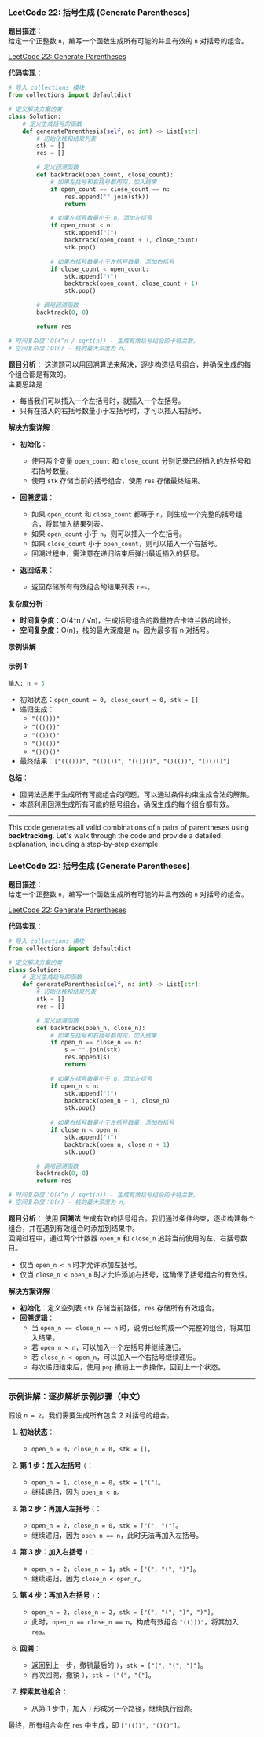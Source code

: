 ### LeetCode 22: 括号生成 (Generate Parentheses)

**题目描述**：  
给定一个正整数 `n`，编写一个函数生成所有可能的并且有效的 `n` 对括号的组合。

[LeetCode 22: Generate Parentheses](https://leetcode.com/problems/generate-parentheses/)

**代码实现**：
```python
# 导入 collections 模块
from collections import defaultdict

# 定义解决方案的类
class Solution:
    # 定义生成括号的函数
    def generateParenthesis(self, n: int) -> List[str]:
        # 初始化栈和结果列表
        stk = []
        res = []

        # 定义回溯函数
        def backtrack(open_count, close_count):
            # 如果左括号和右括号都用完，加入结果
            if open_count == close_count == n:
                res.append("".join(stk))
                return

            # 如果左括号数量小于 n，添加左括号
            if open_count < n:
                stk.append("(")
                backtrack(open_count + 1, close_count)
                stk.pop()

            # 如果右括号数量小于左括号数量，添加右括号
            if close_count < open_count:
                stk.append(")")
                backtrack(open_count, close_count + 1)
                stk.pop()

        # 调用回溯函数
        backtrack(0, 0)

        return res

# 时间复杂度：O(4^n / sqrt(n)) - 生成有效括号组合的卡特兰数。
# 空间复杂度：O(n) - 栈的最大深度为 n。
```

**题目分析**：
这道题可以用回溯算法来解决，逐步构造括号组合，并确保生成的每个组合都是有效的。  
主要思路是：  
- 每当我们可以插入一个左括号时，就插入一个左括号。
- 只有在插入的右括号数量小于左括号时，才可以插入右括号。

**解决方案详解**：

- **初始化**：
  - 使用两个变量 `open_count` 和 `close_count` 分别记录已经插入的左括号和右括号数量。
  - 使用 `stk` 存储当前的括号组合，使用 `res` 存储最终结果。

- **回溯逻辑**：
  - 如果 `open_count` 和 `close_count` 都等于 `n`，则生成一个完整的括号组合，将其加入结果列表。
  - 如果 `open_count` 小于 `n`，则可以插入一个左括号。
  - 如果 `close_count` 小于 `open_count`，则可以插入一个右括号。
  - 回溯过程中，需注意在递归结束后弹出最近插入的括号。

- **返回结果**：
  - 返回存储所有有效组合的结果列表 `res`。

**复杂度分析**：
- **时间复杂度**：O(4^n / √n)，生成括号组合的数量符合卡特兰数的增长。
- **空间复杂度**：O(n)，栈的最大深度是 n，因为最多有 n 对括号。

**示例讲解**：

#### 示例 1:

```python
输入: n = 3
```
- 初始状态：`open_count = 0, close_count = 0, stk = []`
- 递归生成：
  - `"((()))"`
  - `"(()())"`
  - `"(())()"`
  - `"()(())"`
  - `"()()()"`
- 最终结果：`["((()))", "(()())", "(())()", "()(())", "()()()"]`

**总结**：
- 回溯法适用于生成所有可能组合的问题，可以通过条件约束生成合法的解集。
- 本题利用回溯生成所有可能的括号组合，确保生成的每个组合都有效。
---
This code generates all valid combinations of `n` pairs of parentheses using **backtracking**. Let's walk through the code and provide a detailed explanation, including a step-by-step example.

### LeetCode 22: 括号生成 (Generate Parentheses)

**题目描述**：  
给定一个正整数 `n`，编写一个函数生成所有可能的并且有效的 `n` 对括号的组合。

[LeetCode 22: Generate Parentheses](https://leetcode.com/problems/generate-parentheses/)

**代码实现**：
```python
# 导入 collections 模块
from collections import defaultdict

# 定义解决方案的类
class Solution:
    # 定义生成括号的函数
    def generateParenthesis(self, n: int) -> List[str]:
        # 初始化栈和结果列表
        stk = []
        res = []

        # 定义回溯函数
        def backtrack(open_n, close_n):
            # 如果左括号和右括号都用完，加入结果
            if open_n == close_n == n:
                s = "".join(stk)
                res.append(s)
                return

            # 如果左括号数量小于 n，添加左括号
            if open_n < n:
                stk.append("(")
                backtrack(open_n + 1, close_n)
                stk.pop()
            
            # 如果右括号数量小于左括号数量，添加右括号
            if close_n < open_n:
                stk.append(")")
                backtrack(open_n, close_n + 1)
                stk.pop()

        # 调用回溯函数
        backtrack(0, 0)
        return res

# 时间复杂度：O(4^n / sqrt(n)) - 生成有效括号组合的卡特兰数。
# 空间复杂度：O(n) - 栈的最大深度为 n。
```

**题目分析**：
使用 **回溯法** 生成有效的括号组合。我们通过条件约束，逐步构建每个组合，并在遇到有效组合时添加到结果中。  
回溯过程中，通过两个计数器 `open_n` 和 `close_n` 追踪当前使用的左、右括号数目。  
- 仅当 `open_n < n` 时才允许添加左括号。
- 仅当 `close_n < open_n` 时才允许添加右括号，这确保了括号组合的有效性。

**解决方案详解**：

- **初始化**：定义空列表 `stk` 存储当前路径，`res` 存储所有有效组合。
- **回溯逻辑**：
  - 当 `open_n == close_n == n` 时，说明已经构成一个完整的组合，将其加入结果。
  - 若 `open_n < n`，可以加入一个左括号并继续递归。
  - 若 `close_n < open_n`，可以加入一个右括号继续递归。
  - 每次递归结束后，使用 `pop` 撤销上一步操作，回到上一个状态。
  
---

### 示例讲解：逐步解析示例步骤（中文）

假设 `n = 2`，我们需要生成所有包含 2 对括号的组合。

1. **初始状态**：
   - `open_n = 0`，`close_n = 0`，`stk = []`。

2. **第 1 步：加入左括号** `(`：
   - `open_n = 1`，`close_n = 0`，`stk = ["("]`。
   - 继续递归，因为 `open_n < n`。

3. **第 2 步：再加入左括号** `(`：
   - `open_n = 2`，`close_n = 0`，`stk = ["(", "("]`。
   - 继续递归，因为 `open_n == n`，此时无法再加入左括号。

4. **第 3 步：加入右括号** `)`：
   - `open_n = 2`，`close_n = 1`，`stk = ["(", "(", ")"]`。
   - 继续递归，因为 `close_n < open_n`。

5. **第 4 步：再加入右括号** `)`：
   - `open_n = 2`，`close_n = 2`，`stk = ["(", "(", ")", ")"]`。
   - 此时，`open_n == close_n == n`，构成有效组合 `"(()))"`，将其加入 `res`。

6. **回溯**：
   - 返回到上一步，撤销最后的 `)`，`stk = ["(", "(", ")"]`。
   - 再次回溯，撤销 `)`，`stk = ["(", "("]`。

7. **探索其他组合**：
   - 从第 1 步中，加入 `)` 形成另一个路径，继续执行回溯。

最终，所有组合会在 `res` 中生成，即 `["(())", "()()"]`。
